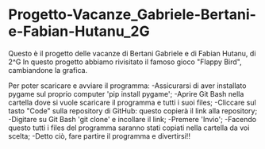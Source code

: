 # Progetto-Vacanze_Gabriele-Bertani-e-Fabian-Hutanu_2G
Questo è il progetto delle vacanze di Bertani Gabriele e di Fabian Hutanu, di 2^G In questo progetto abbiamo rivisitato il famoso gioco "Flappy Bird", cambiandone la grafica.

Per poter scaricare e avviare il programma:
-Assicurarsi di aver installato pygame sul proprio computer 'pip install pygame';
-Aprire Git Bash nella cartella dove si vuole scaricare il programma e tutti i suoi files;
-Cliccare sul tasto "Code" sulla repository di GitHub: questo copierà il link alla repository;
-Digitare su Git Bash 'git clone' e incollare il link; -Premere 'Invio';
-Facendo questo tutti i files del programma saranno stati copiati nella cartella da voi scelta;
-Detto ciò, fare partire il programma e divertirsi!!
